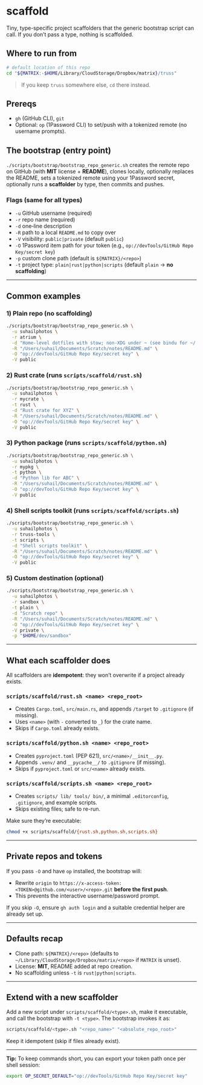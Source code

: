 # scaffold

Tiny, type-specific project scaffolders that the generic bootstrap script can call.
If you don’t pass a type, nothing is scaffolded.

## Where to run from

```bash
# default location of this repo
cd "${MATRIX:-$HOME/Library/CloudStorage/Dropbox/matrix}/truss"
```
> If you keep `truss` somewhere else, `cd` there instead.

## Prereqs

- `gh` (GitHub CLI), `git`
- Optional: `op` (1Password CLI) to set/push with a tokenized remote (no username prompts).

## The bootstrap (entry point)

`./scripts/bootstrap/bootstrap_repo_generic.sh` creates the remote repo on GitHub (with **MIT** license + **README**), clones locally, optionally replaces the README, sets a tokenized remote using your 1Password secret, optionally runs a **scaffolder** by type, then commits and pushes.

### Flags (same for all types)

- `-u` GitHub username (required)
- `-r` repo name (required)
- `-d` one‑line description
- `-R` path to a local `README.md` to copy over
- `-V` visibility: `public|private` (default `public`)
- `-O` 1Password item path for your token (e.g., `op://devTools/GitHub Repo Key/secret key`)
- `-p` custom clone path (default is `${MATRIX}/<repo>`)
- `-t` project type: `plain|rust|python|scripts` (default `plain` → **no scaffolding**)

---

## Common examples

### 1) Plain repo (no scaffolding)
```bash
./scripts/bootstrap/bootstrap_repo_generic.sh \
  -u suhailphotos \
  -r atrium \
  -d "Home-level dotfiles with stow; non-XDG under ~ (see bindu for ~/.config)" \
  -R "/Users/suhail/Documents/Scratch/notes/README.md" \
  -O "op://devTools/GitHub Repo Key/secret key" \
  -V public
```

### 2) Rust crate (runs `scripts/scaffold/rust.sh`)
```bash
./scripts/bootstrap/bootstrap_repo_generic.sh \
  -u suhailphotos \
  -r mycrate \
  -t rust \
  -d "Rust crate for XYZ" \
  -R "/Users/suhail/Documents/Scratch/notes/README.md" \
  -O "op://devTools/GitHub Repo Key/secret key" \
  -V public
```

### 3) Python package (runs `scripts/scaffold/python.sh`)
```bash
./scripts/bootstrap/bootstrap_repo_generic.sh \
  -u suhailphotos \
  -r mypkg \
  -t python \
  -d "Python lib for ABC" \
  -R "/Users/suhail/Documents/Scratch/notes/README.md" \
  -O "op://devTools/GitHub Repo Key/secret key" \
  -V public
```

### 4) Shell scripts toolkit (runs `scripts/scaffold/scripts.sh`)
```bash
./scripts/bootstrap/bootstrap_repo_generic.sh \
  -u suhailphotos \
  -r truss-tools \
  -t scripts \
  -d "Shell scripts toolkit" \
  -R "/Users/suhail/Documents/Scratch/notes/README.md" \
  -O "op://devTools/GitHub Repo Key/secret key" \
  -V public
```

### 5) Custom destination (optional)
```bash
./scripts/bootstrap/bootstrap_repo_generic.sh \
  -u suhailphotos \
  -r sandbox \
  -t plain \
  -d "Scratch repo" \
  -R "/Users/suhail/Documents/Scratch/notes/README.md" \
  -O "op://devTools/GitHub Repo Key/secret key" \
  -V private \
  -p "$HOME/dev/sandbox"
```

---

## What each scaffolder does

All scaffolders are **idempotent**: they won’t overwrite if a project already exists.

### `scripts/scaffold/rust.sh <name> <repo_root>`
- Creates `Cargo.toml`, `src/main.rs`, and appends `/target` to `.gitignore` (if missing).
- Uses `<name>` (with `-` converted to `_`) for the crate name.
- Skips if `Cargo.toml` already exists.

### `scripts/scaffold/python.sh <name> <repo_root>`
- Creates `pyproject.toml` (PEP 621), `src/<name>/__init__.py`.
- Appends `.venv/` and `__pycache__/` to `.gitignore` (if missing).
- Skips if `pyproject.toml` or `src/<name>` already exists.

### `scripts/scaffold/scripts.sh <name> <repo_root>`
- Creates `scripts/ lib/ tools/ bin/`, a minimal `.editorconfig`, `.gitignore`, and example scripts.
- Skips existing files; safe to re-run.

Make sure they’re executable:
```bash
chmod +x scripts/scaffold/{rust.sh,python.sh,scripts.sh}
```

---

## Private repos and tokens

If you pass `-O` and have `op` installed, the bootstrap will:
- Rewrite `origin` to `https://x-access-token:<TOKEN>@github.com/<user>/<repo>.git` **before the first push**.
- This prevents the interactive username/password prompt.

If you skip `-O`, ensure `gh auth login` and a suitable credential helper are already set up.

---

## Defaults recap

- Clone path: `${MATRIX}/<repo>` (defaults to `~/Library/CloudStorage/Dropbox/matrix/<repo>` if `MATRIX` is unset).
- License: **MIT**, README added at repo creation.
- No scaffolding unless `-t` is `rust|python|scripts`.

---

## Extend with a new scaffolder

Add a new script under `scripts/scaffold/<type>.sh`, make it executable, and call the bootstrap with `-t <type>`. The bootstrap invokes it as:

```bash
scripts/scaffold/<type>.sh "<repo_name>" "<absolute_repo_root>"
```

Keep it idempotent (skip if files already exist).

---

**Tip:** To keep commands short, you can export your token path once per shell session:
```bash
export OP_SECRET_DEFAULT="op://devTools/GitHub Repo Key/secret key"
```

